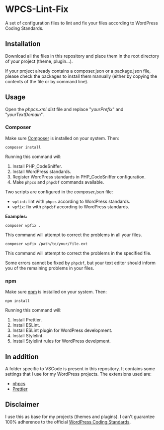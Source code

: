 # WPCS-Lint-Fix

A set of configuration files to lint and fix your files according to WordPress Coding Standards.

## Installation

Download all the files in this repository and place them in the root directory of your project (theme, plugin...).

If your project already contains a composer.json or a package.json file, please check the packages to install them manually (either by copying the contents of the file or by command line).

## Usage

Open the _phpcs.xml.dist_ file and replace "_yourPrefix_" and "_yourTextDomain_".

### Composer

Make sure [Composer](https://getcomposer.org/) is installed on your system. Then:

```
composer install
```

Running this command will:

1. Install PHP_CodeSniffer.
2. Install WordPress standards.
3. Register WordPress standards in PHP_CodeSniffer configuration.
4. Make `phpcs` and `phpcbf` commands available.

Two scripts are configured in the _composer.json_ file:

-   `wplint`: lint with `phpcs` according to WordPress standards.
-   `wpfix`: fix with `phpcbf` according to WordPress standards.

**Examples:**

```
composer wpfix .
```

This command will attempt to correct the problems in all your files.

```
composer wpfix /path/to/your/file.ext
```

This command will attempt to correct the problems in the specified file.

Some errors cannot be fixed by `phpcbf`, but your text editor should inform you of the remaining problems in your files.

### npm

Make sure [npm](https://www.npmjs.com/) is installed on your system. Then:

```
npm install
```

Running this command will:

1. Install Prettier.
2. Install ESLint.
3. Install ESLint plugin for WordPress development.
4. Install Stylelint.
5. Install Stylelint rules for WordPress develpment.

## In addition

A folder specific to VSCode is present in this repository. It contains some settings that I use for my WordPress projects. The extensions used are:

-   [phpcs](https://marketplace.visualstudio.com/items?itemName=ikappas.phpcs)
-   [Prettier](https://marketplace.visualstudio.com/items?itemName=esbenp.prettier-vscode)

## Disclaimer

I use this as base for my projects (themes and plugins). I can't guarantee 100% adherence to the official [WordPress Coding Standards](https://make.wordpress.org/core/handbook/best-practices/coding-standards/).
